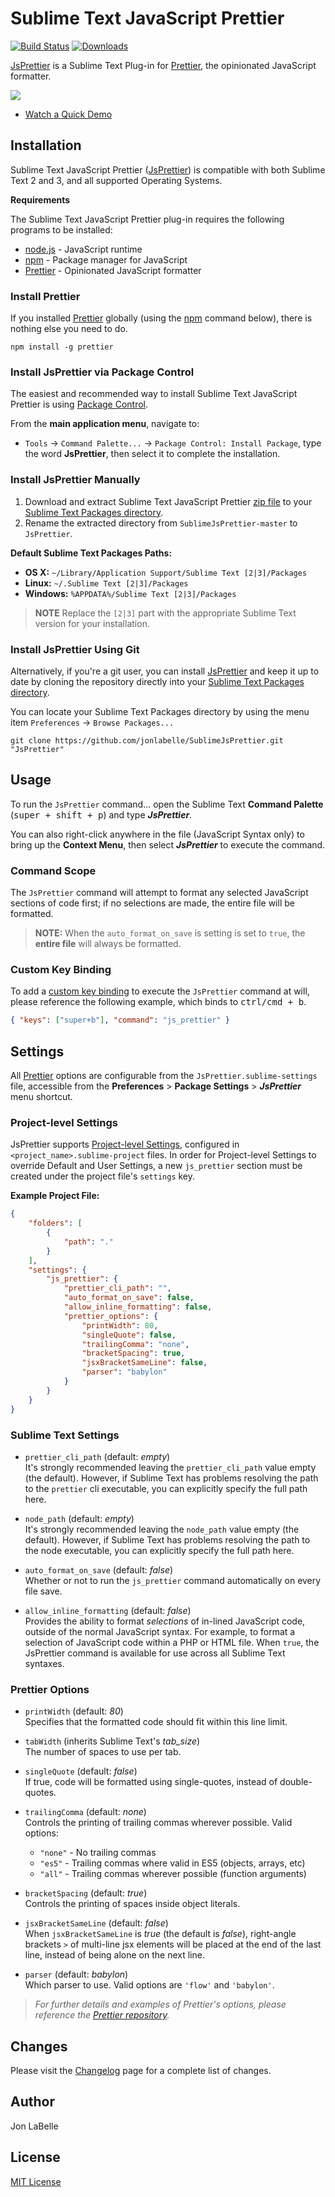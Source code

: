 # Sublime Text JavaScript Prettier

[![Build Status](https://travis-ci.org/jonlabelle/SublimeJsPrettier.svg?branch=master)](https://travis-ci.org/jonlabelle/SublimeJsPrettier) [![Downloads](https://packagecontrol.herokuapp.com/downloads/JsPrettier.svg?color=80d4cd)](https://packagecontrol.io/packages/JsPrettier)

[JsPrettier] is a Sublime Text Plug-in for [Prettier], the opinionated
JavaScript formatter.

[![](https://github.com/jonlabelle/SublimeJsPrettier/blob/master/screenshots/before_and_after.gif?raw=true)](https://github.com/jonlabelle/SublimeJsPrettier/blob/master/screenshots/demo.gif)

- [Watch a Quick Demo]

## Installation

Sublime Text JavaScript Prettier ([JsPrettier]) is compatible with both Sublime
Text 2 and 3, and all supported Operating Systems.

**Requirements**

The Sublime Text JavaScript Prettier plug-in requires the following programs to
be installed:

- [node.js] - JavaScript runtime
- [npm] - Package manager for JavaScript
- [Prettier] - Opinionated JavaScript formatter

### Install Prettier

If you installed [Prettier] globally (using the [npm] command below), there is
nothing else you need to do.

    npm install -g prettier

### Install JsPrettier via Package Control

The easiest and recommended way to install Sublime Text JavaScript Prettier is
using [Package Control].

From the **main application menu**, navigate to:

- `Tools` -> `Command Palette...` -> `Package Control: Install Package`, type
  the word **JsPrettier**, then select it to complete the installation.

### Install JsPrettier Manually

1. Download and extract Sublime Text JavaScript Prettier [zip file] to your
   [Sublime Text Packages directory].
2. Rename the extracted directory from `SublimeJsPrettier-master` to
   `JsPrettier`.

**Default Sublime Text Packages Paths:**
<a name="default-st-paths"></a>

* **OS X:** `~/Library/Application Support/Sublime Text [2|3]/Packages`
* **Linux:** `~/.Sublime Text [2|3]/Packages`
* **Windows:** `%APPDATA%/Sublime Text [2|3]/Packages`

> **NOTE** Replace the `[2|3]` part with the appropriate Sublime Text
> version for your installation.

### Install JsPrettier Using Git

Alternatively, if you're a git user, you can install [JsPrettier] and keep it up
to date by cloning the repository directly into your [Sublime Text Packages directory].

You can locate your Sublime Text Packages directory by using the menu item
`Preferences` -> `Browse Packages...`

    git clone https://github.com/jonlabelle/SublimeJsPrettier.git "JsPrettier"

## Usage

To run the `JsPrettier` command... open the Sublime Text **Command Palette**
(<kbd>super + shift + p</kbd>) and type ***JsPrettier***.

You can also right-click anywhere in the file (JavaScript Syntax only) to bring
up the **Context Menu**, then select ***JsPrettier*** to execute the command.

### Command Scope

The `JsPrettier` command will attempt to format any selected JavaScript sections
of code first; if no selections are made, the entire file will be formatted.

> **NOTE:** When the `auto_format_on_save` is setting is set to `true`, the
> **entire file** will always be formatted.

### Custom Key Binding

To add a [custom key binding] to execute the `JsPrettier` command at will,
please reference the following example, which binds to <kbd>ctrl/cmd + b</kbd>.

```json
{ "keys": ["super+b"], "command": "js_prettier" }
```

## Settings

All [Prettier] options are configurable from the `JsPrettier.sublime-settings`
file, accessible from the **Preferences** > **Package Settings** >
***JsPrettier*** menu shortcut.

### Project-level Settings

JsPrettier supports [Project-level Settings], configured in `<project_name>.sublime-project`
files. In order for Project-level Settings to override Default and User
Settings, a new `js_prettier` section must be created under the project file's
`settings` key.

**Example Project File:**

```json
{
    "folders": [
        {
            "path": "."
        }
    ],
    "settings": {
        "js_prettier": {
            "prettier_cli_path": "",
            "auto_format_on_save": false,
            "allow_inline_formatting": false,
            "prettier_options": {
                "printWidth": 80,
                "singleQuote": false,
                "trailingComma": "none",
                "bracketSpacing": true,
                "jsxBracketSameLine": false,
                "parser": "babylon"
            }
        }
    }
}
```

### Sublime Text Settings

- `prettier_cli_path` (default: *empty*)  
   It's strongly recommended leaving the `prettier_cli_path` value empty (the
   default). However, if Sublime Text has problems resolving the path to the
   `prettier` cli executable, you can explicitly specify the full path here.
   
- `node_path` (default: *empty*)  
   It's strongly recommended leaving the `node_path` value empty (the default).
   However, if Sublime Text has problems resolving the path to the node
   executable, you can explicitly specify the full path here.
   
- `auto_format_on_save` (default: *false*)  
   Whether or not to run the `js_prettier` command automatically on every file
   save.
   
- `allow_inline_formatting` (default: *false*)  
   Provides the ability to format *selections* of in-lined JavaScript code,
   outside of the normal JavaScript syntax. For example, to format a selection
   of JavaScript code within a PHP or HTML file. When `true`, the JsPrettier
   command is available for use across all Sublime Text syntaxes.

### Prettier Options

- `printWidth` (default: *80*)  
   Specifies that the formatted code should fit within this line limit.

- `tabWidth` (inherits Sublime Text's *tab_size*)  
   The number of spaces to use per tab.

- `singleQuote` (default: *false*)  
   If true, code will be formatted using single-quotes, instead of double-quotes.

- `trailingComma` (default: *none*)  
   Controls the printing of trailing commas wherever possible. Valid options:
    * `"none"` - No trailing commas
    * `"es5"`  - Trailing commas where valid in ES5 (objects, arrays, etc)
    * `"all"`  - Trailing commas wherever possible (function arguments)

- `bracketSpacing` (default: *true*)  
   Controls the printing of spaces inside object literals.

- `jsxBracketSameLine` (default: *false*)  
   When `jsxBracketSameLine` is *true* (the default is *false*), right-angle
   brackets `>` of multi-line jsx elements will be placed at the end of the last
   line, instead of being alone on the next line.

- `parser` (default: *babylon*)  
   Which parser to use. Valid options are `'flow'` and `'babylon'`.

> *For further details and examples of Prettier's options, please reference the
> [Prettier repository].*

## Changes

Please visit the [Changelog] page for a complete list of changes.

## Author

Jon LaBelle

## License

[MIT License]

[Watch a Quick Demo]: https://github.com/jonlabelle/SublimeJsPrettier/blob/master/screenshots/demo.gif
[Prettier]: https://github.com/jlongster/prettier
[Prettier repository]: https://github.com/jlongster/prettier
[Package Control]: https://packagecontrol.io/packages/JsPrettier
[JsPrettier]: https://github.com/jonlabelle/SublimeJsPrettier
[node.js]: https://nodejs.org
[Project-level Settings]: http://docs.sublimetext.info/en/latest/reference/projects.html
[npm]: https://www.npmjs.com
[zip file]: https://github.com/jonlabelle/SublimeJsPrettier/archive/master.zip
[Sublime Text Packages directory]: #default-st-paths "Navigate to Default Sublime Text Packages Paths"
[manual download instructions]: #manual-download
[custom key binding]: http://docs.sublimetext.info/en/latest/customization/key_bindings.html
[Changelog]: https://github.com/jonlabelle/SublimeJsPrettier/blob/master/CHANGELOG.md
[MIT License]: https://github.com/jonlabelle/SublimeJsPrettier/blob/master/LICENSE.md
